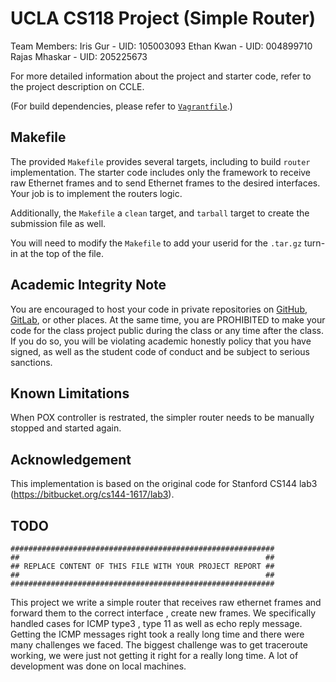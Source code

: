 UCLA CS118 Project (Simple Router)
====================================
Team Members:
Iris Gur - UID: 105003093
Ethan Kwan - UID: 004899710
Rajas Mhaskar - UID: 205225673

For more detailed information about the project and starter code, refer to the project description on CCLE.

(For build dependencies, please refer to [`Vagrantfile`](Vagrantfile).)

## Makefile

The provided `Makefile` provides several targets, including to build `router` implementation.  The starter code includes only the framework to receive raw Ethernet frames and to send Ethernet frames to the desired interfaces.  Your job is to implement the routers logic.

Additionally, the `Makefile` a `clean` target, and `tarball` target to create the submission file as well.

You will need to modify the `Makefile` to add your userid for the `.tar.gz` turn-in at the top of the file.

## Academic Integrity Note

You are encouraged to host your code in private repositories on [GitHub](https://github.com/), [GitLab](https://gitlab.com), or other places.  At the same time, you are PROHIBITED to make your code for the class project public during the class or any time after the class.  If you do so, you will be violating academic honestly policy that you have signed, as well as the student code of conduct and be subject to serious sanctions.

## Known Limitations

When POX controller is restrated, the simpler router needs to be manually stopped and started again.

## Acknowledgement

This implementation is based on the original code for Stanford CS144 lab3 (https://bitbucket.org/cs144-1617/lab3).

## TODO

    ###########################################################
    ##                                                       ##
    ## REPLACE CONTENT OF THIS FILE WITH YOUR PROJECT REPORT ##
    ##                                                       ##
    ###########################################################

This project we write a simple router that receives raw ethernet frames and forward them to the correct interface , create new frames. 
We specifically handled cases for ICMP type3 , type 11 as well as echo reply message. Getting the ICMP messages right took a really long time and there were many challenges we faced. The biggest challenge was to get traceroute working, we were just not getting it right for a really long time. A lot of development was done on local machines. 
